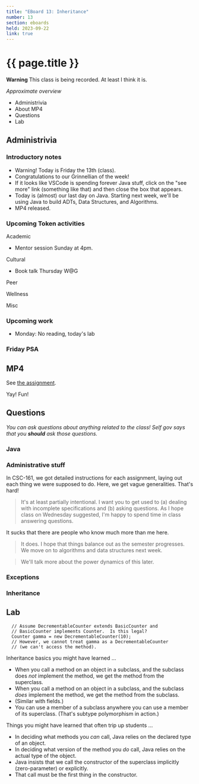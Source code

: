 ```yaml
---
title: "EBoard 13: Inheritance"
number: 13
section: eboards
held: 2023-09-22
link: true
---
```

# {{ page.title }}

**Warning** This class is being recorded.  At least I think it is.

_Approximate overview_

* Administrivia
* About MP4
* Questions
* Lab

Administrivia
-------------

### Introductory notes

* Warning!  Today is Friday the 13th (class).
* Congratulations to our Grinnellian of the week!
* If it looks like VSCode is spending forever Java stuff, click on the
  "see more" link (something like that) and then close the box that
  appears.
* Today is (almost) our last day on Java.  Starting next week, we'll be
  using Java to build ADTs, Data Structures, and Algorithms.
* MP4 released.

### Upcoming Token activities

Academic

* Mentor session Sunday at 4pm.

Cultural

* Book talk Thursday W@G

Peer

Wellness

Misc

### Upcoming work

* Monday: No reading, today's lab

### Friday PSA

MP4
---

See [the assignment](../mps/mp04).

Yay!  Fun!

Questions
---------

_You can ask questions about anything related to the class!  Self gov
says that you **should** ask those questions._

### Java

### Administrative stuff

In CSC-161, we got detailed instructions for each assignment, laying
out each thing we were supposed to do.  Here, we get vague generalities.
That's hard!

> It's at least partially intentional.  I want you to get used to
  (a) dealing with incomplete specifications and (b) asking questions.
  As I hope class on Wednesday suggested, I'm happy to spend time in
  class answering questions.

It sucks that there are people who know much more than me here.

> It does.  I hope that things balance out as the semester progresses.
  We move on to algorithms and data structures next week.

> We'll talk more about the power dynamics of this later.

### Exceptions

### Inheritance

Lab
---


```
  // Assume DecrementableCounter extends BasicCounter and
  // BasicCounter implements Counter.  Is this legal?
  Counter gamma = new DecrementableCounter(10);
  // However, we cannot treat gamma as a DecrementableCounter
  // (we can't access the method).
```

Inheritance basics you might have learned ...

* When you call a method on an object in a subclass, and the subclass
  does *not* implement the method, we get the method from the superclass.
* When you call a method on an object in a subclass, and the subclass
  *does* implement the method, we get the method from the subclass.
* (Similar with fields.)
* You can use a member of a subclass anywhere you can use a member of
  its superclass.  (That's subtype polymorphism in action.)

Things you might have learned that often trip up students ...

* In deciding what methods you *can* call, Java relies on the declared
  type of an object.
* In deciding what version of the method you *do* call, Java relies on
  the actual type of the object.
* Java insists that we call the constructor of the superclass implicitly
  (zero-parameter) or explicitly.
* That call must be the first thing in the constructor.
